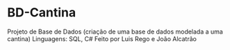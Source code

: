 # BD-Cantina
Projeto de Base de Dados (criação de uma base de dados modelada a uma cantina) 
Linguagens: SQL, C#
Feito por Luis Rego e João Alcatrão

